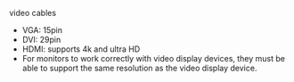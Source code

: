 video cables
* VGA: 15pin
* DVI: 29pin
* HDMI: supports 4k and ultra HD
* For monitors to work correctly with video display devices, they must be able to support the same resolution as the video display device.
